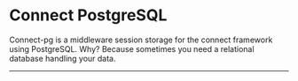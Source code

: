 # Connect PostgreSQL #

Connect-pg is a middleware session storage for the connect 
framework using PostgreSQL.  Why?  Because sometimes you need a 
relational database handling your data.  

***